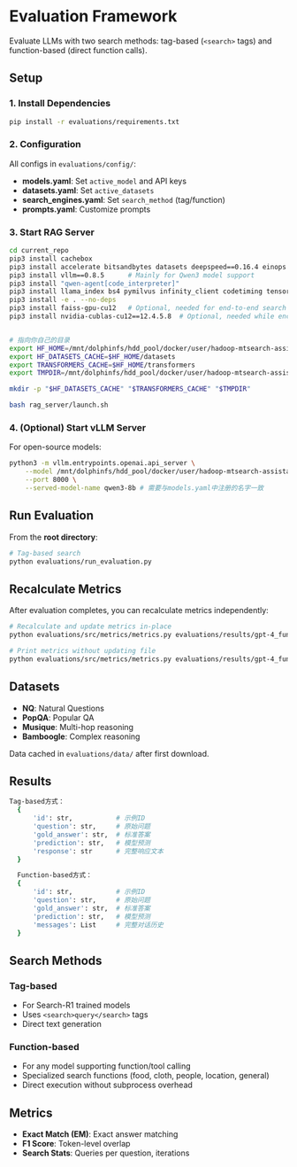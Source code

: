 # Evaluation Framework

Evaluate LLMs with two search methods: tag-based (`<search>` tags) and function-based (direct function calls).

## Setup

### 1. Install Dependencies

```bash
pip install -r evaluations/requirements.txt
```

### 2. Configuration

All configs in `evaluations/config/`:
- **models.yaml**: Set `active_model` and API keys
- **datasets.yaml**: Set `active_datasets`
- **search_engines.yaml**: Set `search_method` (tag/function)
- **prompts.yaml**: Customize prompts

### 3. Start RAG Server

```bash
cd current_repo
pip3 install cachebox
pip3 install accelerate bitsandbytes datasets deepspeed==0.16.4 einops flash-attn==2.7.0.post2 isort jsonlines loralib optimum packaging peft pynvml>=12.0.0 ray[default]==2.46.0 tensorboard torch==2.6.0 torchmetrics tqdm transformers==4.51.3 transformers_stream_generator wandb wheel
pip3 install vllm==0.8.5      # Mainly for Qwen3 model support
pip3 install "qwen-agent[code_interpreter]"
pip3 install llama_index bs4 pymilvus infinity_client codetiming tensordict==0.6 omegaconf torchdata==0.10.0 hydra-core easydict dill python-multipart mcp==1.9.3
pip3 install -e . --no-deps
pip3 install faiss-gpu-cu12   # Optional, needed for end-to-end search model training with rag_server
pip3 install nvidia-cublas-cu12==12.4.5.8  # Optional, needed while encountering ray worker died issue during training


# 指向你自己的目录
export HF_HOME=/mnt/dolphinfs/hdd_pool/docker/user/hadoop-mtsearch-assistant/ai-search/yanghaocheng04/hf_home
export HF_DATASETS_CACHE=$HF_HOME/datasets
export TRANSFORMERS_CACHE=$HF_HOME/transformers
export TMPDIR=/mnt/dolphinfs/hdd_pool/docker/user/hadoop-mtsearch-assistant/ai-search/yanghaocheng04/tmp

mkdir -p "$HF_DATASETS_CACHE" "$TRANSFORMERS_CACHE" "$TMPDIR"

bash rag_server/launch.sh
```

### 4. (Optional) Start vLLM Server

For open-source models:
```bash
python3 -m vllm.entrypoints.openai.api_server \
    --model /mnt/dolphinfs/hdd_pool/docker/user/hadoop-mtsearch-assistant/ai-search/deepsearch_files/LLMbasemodels/huggingface.co/Qwen/Qwen3-8B \
    --port 8000 \
    --served-model-name qwen3-8b # 需要与models.yaml中注册的名字一致
```

## Run Evaluation

From the **root directory**:

```bash
# Tag-based search
python evaluations/run_evaluation.py 
```

## Recalculate Metrics

After evaluation completes, you can recalculate metrics independently:

```bash
# Recalculate and update metrics in-place
python evaluations/src/metrics/metrics.py evaluations/results/gpt-4_function_20250918_104723/bamboogle_results.json

# Print metrics without updating file
python evaluations/src/metrics/metrics.py evaluations/results/gpt-4_function_20250918_104723/bamboogle_results.json --print
```


## Datasets

- **NQ**: Natural Questions
- **PopQA**: Popular QA
- **Musique**: Multi-hop reasoning
- **Bamboogle**: Complex reasoning

Data cached in `evaluations/data/` after first download.

## Results
```bash
Tag-based方式：
  {
      'id': str,           # 示例ID
      'question': str,     # 原始问题
      'gold_answer': str,  # 标准答案
      'prediction': str,   # 模型预测
      'response': str      # 完整响应文本
  }

  Function-based方式：
  {
      'id': str,           # 示例ID
      'question': str,     # 原始问题
      'gold_answer': str,  # 标准答案
      'prediction': str,   # 模型预测
      'messages': List     # 完整对话历史
  }
```

## Search Methods

### Tag-based
- For Search-R1 trained models
- Uses `<search>query</search>` tags
- Direct text generation

### Function-based
- For any model supporting function/tool calling
- Specialized search functions (food, cloth, people, location, general)
- Direct execution without subprocess overhead

## Metrics

- **Exact Match (EM)**: Exact answer matching
- **F1 Score**: Token-level overlap
- **Search Stats**: Queries per question, iterations

